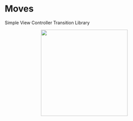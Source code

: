 # Moves
Simple View Controller Transition Library

<div align="center">
<tr>
    <td>
        <img src="https://s3-us-west-2.amazonaws.com/leojkwan/images/2017-10-29-custom-vc-transition-moves/superfit-moves.gif" width="275" />
    </td>
</tr>
</div>

